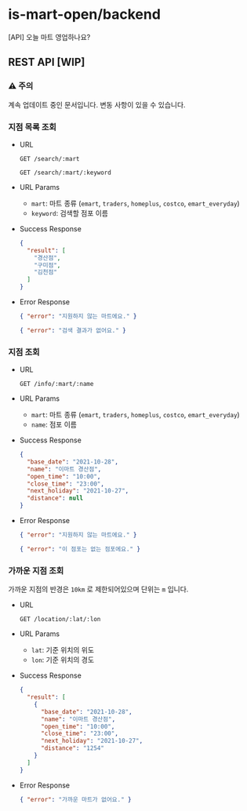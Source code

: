 # is-mart-open/backend

[API] 오늘 마트 영업하나요?

## REST API [WIP]

### :warning: 주의

계속 업데이트 중인 문서입니다. 변동 사항이 있을 수 있습니다.

### 지점 목록 조회

- URL

  `GET /search/:mart`

  `GET /search/:mart/:keyword`

- URL Params
  
  - `mart`: 마트 종류 (`emart`, `traders`, `homeplus`, `costco`, `emart_everyday`)
  - `keyword`: 검색할 점포 이름

- Success Response

  ```json
  {
    "result": [
      "경산점",
      "구미점",
      "김천점"
    ]
  }
  ```

- Error Response

  ```json
  { "error": "지원하지 않는 마트에요." }
  ```

  ```json
  { "error": "검색 결과가 없어요." }
  ```

### 지점 조회

- URL

  `GET /info/:mart/:name`

- URL Params
  
  - `mart`: 마트 종류 (`emart`, `traders`, `homeplus`, `costco`, `emart_everyday`)
  - `name`: 점포 이름

- Success Response

  ```json
  {
    "base_date": "2021-10-28",
    "name": "이마트 경산점",
    "open_time": "10:00",
    "close_time": "23:00",
    "next_holiday": "2021-10-27",
    "distance": null
  }
  ```

- Error Response

  ```json
  { "error": "지원하지 않는 마트에요." }
  ```

  ```json
  { "error": "이 점포는 없는 점포에요." }
  ```

### 가까운 지점 조회

가까운 지점의 반경은 `10km` 로 제한되어있으며 단위는 `m` 입니다.

- URL

  `GET /location/:lat/:lon`

- URL Params
  
  - `lat`: 기준 위치의 위도
  - `lon`: 기준 위치의 경도

- Success Response

  ```json
  {
    "result": [
      {
        "base_date": "2021-10-28",
        "name": "이마트 경산점",
        "open_time": "10:00",
        "close_time": "23:00",
        "next_holiday": "2021-10-27",
        "distance": "1254"
      }
    ]
  }
  ```

- Error Response

  ```json
  { "error": "가까운 마트가 없어요." }
  ```
